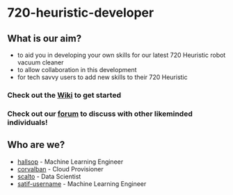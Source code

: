 # 720-heuristic-developer

## What is our aim?
- to aid you in developing your own skills for our latest 720 Heuristic robot vacuum cleaner
- to allow collaboration in this development
- for tech savvy users to add new skills to their 720 Heuristic

### Check out the [Wiki](https://github.com/hallsop/720-heuristic-developer/wiki) to get started

### Check out our [forum](https://github.com/hallsop/720-heuristic-developer/discussions) to discuss with other likeminded individuals!

## Who are we?
- [hallsop](https://github.com/hallsop) - Machine Learning Engineer
- [corvalban](https://github.com/corvalban) - Cloud Provisioner
- [scalto](https://github.com/scalto) - Data Scientist
- [satif-username](https://github.com/satif-username) - Machine Learning Engineer
